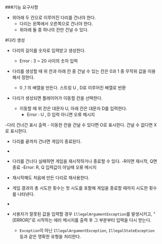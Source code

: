 ###기능 요구사항
- 위아래 두 칸으로 이루어진 다리를 건너야 한다.
    - 다리는 왼쪽에서 오른쪽으로 건너야 한다.
    - 위아래 둘 중 하나의 칸만 건널 수 있다.
  
#다리 생성
- 다리의 길이를 숫자로 입력받고 생성한다.
    - Error : 3 ~ 20 사이의 숫자 입력
- 다리를 생성할 때 위 칸과 아래 칸 중 건널 수 있는 칸은 0과 1 중 무작위 값을 이용해서 정한다.
  - 0 ,1 의 배열을 만든다. 스트링 U , D로 이루어진 배열로 반환

- 다리가 생성되면 플레이어가 이동할 칸을 선택한다.
    - 이동할 때 위 칸은 대문자 U, 아래 칸은 대문자 D를 입력한다.
      - Error : U , D 입력 아니면 오류 메시지
    
-다리 건너간 표시 출력
    - 이동한 칸을 건널 수 있다면 O로 표시한다. 건널 수 없다면 X로 표시한다.

- 다리를 끝까지 건너면 게임이 종료된다.
- 
- 다리를 건너다 실패하면 게임을 재시작하거나 종료할 수 있다.
  -R이면 재시작, Q면 종료
  -Error: R, Q 입력값이 아닐때 오류 메시지
    
- 재시작해도 처음에 만든 다리로 재사용한다.
- 게임 결과의 총 시도한 횟수는 첫 시도를 포함해 게임을 종료할 때까지 시도한 횟수를 나타낸다.
- 
- 사용자가 잘못된 값을 입력할 경우 `IllegalArgumentException`를 발생시키고, "[ERROR]"로 시작하는 에러 메시지를 출력 후 그 부분부터 입력을 다시 받는다.
    - `Exception`이 아닌 `IllegalArgumentException`, `IllegalStateException` 등과 같은 명확한 유형을 처리한다.
